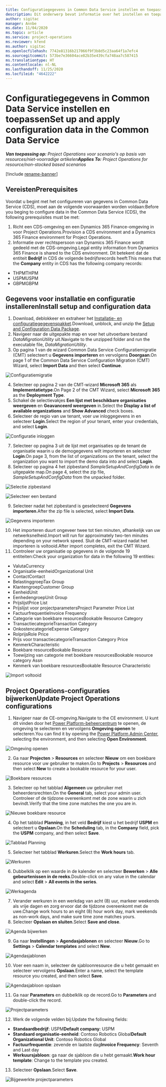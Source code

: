 ```yaml
---
title: Configuratiegegevens in Common Data Service instellen en toepassen
description: Dit onderwerp bevat informatie over het instellen en toepassen van configuratiegegevens in Project Operations.
author: sigitac
manager: Annbe
ms.date: 11/04/2020
ms.topic: article
ms.service: project-operations
ms.reviewer: kfend
ms.author: sigitac
ms.openlocfilehash: 7742e81316b217066f9f3b8d5c23aa64f1a7efc4
ms.sourcegitcommit: 573be7e36604ace82b35e439cfa748aa7c587415
ms.translationtype: HT
ms.contentlocale: nl-NL
ms.lasthandoff: 11/25/2020
ms.locfileid: "4642222"
---
```

# <a name="set-up-and-apply-configuration-data-in-the-common-data-service"></a><span data-ttu-id="e770c-103">Configuratiegegevens in Common Data Service instellen en toepassen</span><span class="sxs-lookup"><span data-stu-id="e770c-103">Set up and apply configuration data in the Common Data Service</span></span> 

<span data-ttu-id="e770c-104">_**Van toepassing op:** Project Operations voor scenario's op basis van resources/niet-voorradige artikelen_</span><span class="sxs-lookup"><span data-stu-id="e770c-104">_**Applies To:** Project Operations for resource/non-stocked based scenarios_</span></span>

[!include [rename-banner](~/includes/cc-data-platform-banner.md)]

## <a name="prerequisites"></a><span data-ttu-id="e770c-105">Vereisten</span><span class="sxs-lookup"><span data-stu-id="e770c-105">Prerequisites</span></span>

<span data-ttu-id="e770c-106">Voordat u begint met het configureren van gegevens in Common Data Service (CDS), moet aan de volgende voorwaarden worden voldaan:</span><span class="sxs-lookup"><span data-stu-id="e770c-106">Before you beging to configure data in the Common Data Service (CDS), the following prerequisites must be met:</span></span>

1.  <span data-ttu-id="e770c-107">Richt een CDS-omgeving en een Dynamics 365 Finance-omgeving in voor Project Operations.</span><span class="sxs-lookup"><span data-stu-id="e770c-107">Provision a CDS environment and a Dynamics 365 Finance environment for Project Operations.</span></span>
2.  <span data-ttu-id="e770c-108">Informatie over rechtspersoon van Dynamics 365 Finance wordt gedeeld met de CDS-omgeving.</span><span class="sxs-lookup"><span data-stu-id="e770c-108">Legal entity information from Dynamics 365 Finance is shared to the CDS environment.</span></span> <span data-ttu-id="e770c-109">Dit betekent dat de entiteit **Bedrijf** in CDS de volgende bedrijfsrecords heeft:</span><span class="sxs-lookup"><span data-stu-id="e770c-109">This means that the **Company** entity in CDS has the following company records:</span></span>
  - <span data-ttu-id="e770c-110">THPM</span><span class="sxs-lookup"><span data-stu-id="e770c-110">THPM</span></span>
  - <span data-ttu-id="e770c-111">USPM</span><span class="sxs-lookup"><span data-stu-id="e770c-111">USPM</span></span>
  - <span data-ttu-id="e770c-112">GBPM</span><span class="sxs-lookup"><span data-stu-id="e770c-112">GBPM</span></span>

## <a name="install-setup-and-configuration-data"></a><span data-ttu-id="e770c-113">Gegevens voor installatie en configuratie installeren</span><span class="sxs-lookup"><span data-stu-id="e770c-113">Install setup and configuration data</span></span>

1. <span data-ttu-id="e770c-114">Download, deblokkeer en extraheer het [Installatie- en configuratiegegevenspakket](https://download.microsoft.com/download/1/3/4/1349369c-6209-42b7-b3b4-5be0e67cacd8/ProjOpsSampleSetupData-%20Integrated%20UR1.zip).</span><span class="sxs-lookup"><span data-stu-id="e770c-114">Download, unblock, and unzip the [Setup and Configuration Data Package](https://download.microsoft.com/download/1/3/4/1349369c-6209-42b7-b3b4-5be0e67cacd8/ProjOpsSampleSetupData-%20Integrated%20UR1.zip).</span></span>
2. <span data-ttu-id="e770c-115">Navigeer naar de uitgepakte map en voer het uitvoerbare bestand *DataMigrationUtility* uit.</span><span class="sxs-lookup"><span data-stu-id="e770c-115">Navigate to the unzipped folder and run the executable file, *DataMigrationUtility*.</span></span>
3. <span data-ttu-id="e770c-116">Op pagina 1 van de wizard Common Data Service Configuratiemigratie (CMT) selecteert u **Gegevens importeren** en vervolgens **Doorgaan**.</span><span class="sxs-lookup"><span data-stu-id="e770c-116">On page 1 of the Common Data Service Configuration Migration (CMT) Wizard, select **Import Data** and then select **Continue**.</span></span>

![Configuratiemigratie](./media/1ConfigurationMigration.png)

4. <span data-ttu-id="e770c-118">Selecteer op pagina 2 van de CMT-wizard **Microsoft 365** als **Implementatietype**.</span><span class="sxs-lookup"><span data-stu-id="e770c-118">On Page 2 of the CMT Wizard, select **Microsoft 365** as the **Deployment Type**.</span></span>
5. <span data-ttu-id="e770c-119">Schakel de selectievakjes **Een lijst met beschikbare organisaties weergeven** en **Geavanceerd weergeven** in.</span><span class="sxs-lookup"><span data-stu-id="e770c-119">Select the **Display a list of available organizations** and **Show Advanced** check boxes.</span></span>
6. <span data-ttu-id="e770c-120">Selecteer de regio van uw tenant, voer uw inloggegevens in en selecteer **Login**.</span><span class="sxs-lookup"><span data-stu-id="e770c-120">Select the region of your tenant, enter your credentials, and select **Login**.</span></span>

![Configuratie inloggen](./media/2ConfigurationSignin.png)

7. <span data-ttu-id="e770c-122">Selecteer op pagina 3 uit de lijst met organisaties op de tenant de organisatie waarin u de demogegevens wilt importeren en selecteer **Login**.</span><span class="sxs-lookup"><span data-stu-id="e770c-122">On page 3, from the list of organizations on the tenant, select the organization you want to import the demo data into and select **Login**.</span></span>
8. <span data-ttu-id="e770c-123">Selecteer op pagina 4 het zipbestand *SampleSetupAndConfigData* in de uitgepakte map.</span><span class="sxs-lookup"><span data-stu-id="e770c-123">On page 4, select the zip file, *SampleSetupAndConfigData* from the unpacked folder.</span></span>

![Selectie zipbestand](./media/3ZipFile.png)

![Selecteer een bestand](./media/4SelectAFile.png)

9. <span data-ttu-id="e770c-126">Selecteer nadat het zipbestand is geselecteerd **Gegevens importeren**.</span><span class="sxs-lookup"><span data-stu-id="e770c-126">After the zip file is selected, select **Import Data**.</span></span>

![Gegevens importeren](./media/5ImportData.png)

10. <span data-ttu-id="e770c-128">Het importeren duurt ongeveer twee tot tien minuten, afhankelijk van uw netwerksnelheid.</span><span class="sxs-lookup"><span data-stu-id="e770c-128">Import will run for approximately two-ten minutes depending on your network speed.</span></span> <span data-ttu-id="e770c-129">Sluit de CMT-wizard nadat het importeren is voltooid.</span><span class="sxs-lookup"><span data-stu-id="e770c-129">After import completes, exit the CMT Wizard.</span></span> 
11. <span data-ttu-id="e770c-130">Controleer uw organisatie op gegevens in de volgende 19 entiteiten:</span><span class="sxs-lookup"><span data-stu-id="e770c-130">Check your organization for data in the following 19 entities:</span></span>

  - <span data-ttu-id="e770c-131">Valuta</span><span class="sxs-lookup"><span data-stu-id="e770c-131">Currency</span></span>
  - <span data-ttu-id="e770c-132">Organisatie-eenheid</span><span class="sxs-lookup"><span data-stu-id="e770c-132">Organizational Unit</span></span>
  - <span data-ttu-id="e770c-133">Contact</span><span class="sxs-lookup"><span data-stu-id="e770c-133">Contact</span></span>
  - <span data-ttu-id="e770c-134">Belastinggroep</span><span class="sxs-lookup"><span data-stu-id="e770c-134">Tax Group</span></span>
  - <span data-ttu-id="e770c-135">Klantengroep</span><span class="sxs-lookup"><span data-stu-id="e770c-135">Customer Group</span></span>
  - <span data-ttu-id="e770c-136">Eenheid</span><span class="sxs-lookup"><span data-stu-id="e770c-136">Unit</span></span>
  - <span data-ttu-id="e770c-137">Eenhedengroep</span><span class="sxs-lookup"><span data-stu-id="e770c-137">Unit Group</span></span>
  - <span data-ttu-id="e770c-138">Prijslijst</span><span class="sxs-lookup"><span data-stu-id="e770c-138">Price List</span></span>
  - <span data-ttu-id="e770c-139">Prijslijst voor projectparameters</span><span class="sxs-lookup"><span data-stu-id="e770c-139">Project Parameter Price List</span></span>
  - <span data-ttu-id="e770c-140">Factuurfrequentie</span><span class="sxs-lookup"><span data-stu-id="e770c-140">Invoice Frequency</span></span>
  - <span data-ttu-id="e770c-141">Categorie van boekbare resources</span><span class="sxs-lookup"><span data-stu-id="e770c-141">Bookable Resource Category</span></span>
  - <span data-ttu-id="e770c-142">Transactiecategorie</span><span class="sxs-lookup"><span data-stu-id="e770c-142">Transaction Category</span></span>
  - <span data-ttu-id="e770c-143">Onkostencategorie</span><span class="sxs-lookup"><span data-stu-id="e770c-143">Expense Category</span></span>
  - <span data-ttu-id="e770c-144">Rolprijs</span><span class="sxs-lookup"><span data-stu-id="e770c-144">Role Price</span></span>
  - <span data-ttu-id="e770c-145">Prijs voor transactiecategorie</span><span class="sxs-lookup"><span data-stu-id="e770c-145">Transaction Category Price</span></span>
  - <span data-ttu-id="e770c-146">Kenmerk</span><span class="sxs-lookup"><span data-stu-id="e770c-146">Characteristic</span></span>
  - <span data-ttu-id="e770c-147">Boekbare resource</span><span class="sxs-lookup"><span data-stu-id="e770c-147">Bookable Resource</span></span>
  - <span data-ttu-id="e770c-148">Toewijzing van categorie met boekbare resources</span><span class="sxs-lookup"><span data-stu-id="e770c-148">Bookable resource category Assn</span></span>
  - <span data-ttu-id="e770c-149">Kenmerk van boekbare resources</span><span class="sxs-lookup"><span data-stu-id="e770c-149">Bookable Resource Characteristic</span></span>

![Import voltooid](./media/6CompleteImport.png)

## <a name="update-project-operations-configurations"></a><span data-ttu-id="e770c-151">Project Operations-configuraties bijwerken</span><span class="sxs-lookup"><span data-stu-id="e770c-151">Update Project Operations configurations</span></span>

1. <span data-ttu-id="e770c-152">Navigeer naar de CE-omgeving.</span><span class="sxs-lookup"><span data-stu-id="e770c-152">Navigate to the CE environment.</span></span> <span data-ttu-id="e770c-153">U kunt dit vinden door het [Power Platform-beheercentrum](https://admin.powerplatform.microsoft.com/environments) te openen, de omgeving te selecteren en vervolgens **Omgeving openen** te selecteren.</span><span class="sxs-lookup"><span data-stu-id="e770c-153">You can find it by opening the [Power Platform Admin Center](https://admin.powerplatform.microsoft.com/environments), selecting the environment, and then selecting **Open Environment**.</span></span> 

![Omgeving openen](./media/7OpenEnvironment.png)

2. <span data-ttu-id="e770c-155">Ga naar **Projecten** > **Resources** en selecteer **Nieuw** om een boekbare resource voor uw gebruiker te maken.</span><span class="sxs-lookup"><span data-stu-id="e770c-155">Go to **Projects** > **Resources** and then select **New** to create a bookable resource for your user.</span></span>

![Boekbare resources](./media/8BookableResources.png)

3. <span data-ttu-id="e770c-157">Selecteer op het tabblad **Algemeen** uw gebruiker met beheerdersrechten.</span><span class="sxs-lookup"><span data-stu-id="e770c-157">On the **General** tab, select your admin user.</span></span> <span data-ttu-id="e770c-158">Controleer of de tijdzone overeenkomt met de zone waarin u zich bevindt.</span><span class="sxs-lookup"><span data-stu-id="e770c-158">Verify that the time zone matches the one you are in.</span></span> 

![Nieuwe boekbare resource](./media/9NewBookableResource.png)

4. <span data-ttu-id="e770c-160">Op het tabblad **Planning**, in het veld **Bedrijf** kiest u het bedrijf **USPM** en selecteert u **Opslaan**.</span><span class="sxs-lookup"><span data-stu-id="e770c-160">On the **Scheduling** tab, in the **Company** field, pick the **USPM** company, and then select **Save**.</span></span> 

![Tabblad Planning](./media/10SchedulingTab.png)

5. <span data-ttu-id="e770c-162">Selecteer het tabblad **Werkuren**.</span><span class="sxs-lookup"><span data-stu-id="e770c-162">Select the **Work hours** tab.</span></span>  

![Werkuren](./media/11WorkHours.png)

6. <span data-ttu-id="e770c-164">Dubbelklik op een waarde in de kalender en selecteer **Bewerken** > **Alle gebeurtenissen in de reeks**.</span><span class="sxs-lookup"><span data-stu-id="e770c-164">Double-click on any value in the calendar and select **Edit** > **All events in the series**.</span></span> 

![Werkagenda](./media/12WorkCalendar.png)

7. <span data-ttu-id="e770c-166">Verander werkuren in een werkdag van acht (8) uur, markeer weekends als vrije dagen en zorg ervoor dat de tijdzone overeenkomt met de uwe.</span><span class="sxs-lookup"><span data-stu-id="e770c-166">Change work hours to an eight (8) hour work day, mark weekends as non-work days, and make sure time zone matches yours.</span></span> 
8. <span data-ttu-id="e770c-167">Selecteer **Opslaan en sluiten**.</span><span class="sxs-lookup"><span data-stu-id="e770c-167">Select **Save and close**.</span></span>

![Agenda bijwerken](./media/13UpdateCalendar.png)

9. <span data-ttu-id="e770c-169">Ga naar **Instellingen** > **Agendasjablonen** en selecteer **Nieuw**.</span><span class="sxs-lookup"><span data-stu-id="e770c-169">Go to **Settings** > **Calendar templates** and select **New**.</span></span>
 
 ![Agendasjablonen](./media/14CalendarTemplates.png)
 
 10. <span data-ttu-id="e770c-171">Voer een naam in, selecteer de sjabloonresource die u hebt gemaakt en selecteer vervolgens **Opslaan**.</span><span class="sxs-lookup"><span data-stu-id="e770c-171">Enter a name, select the template resource you created, and then select **Save**.</span></span> 
 
 ![Agendasjabloon opslaan](./media/15SaveCalendarTemplate.png)
 
 11. <span data-ttu-id="e770c-173">Ga naar **Parameters** en dubbelklik op de record.</span><span class="sxs-lookup"><span data-stu-id="e770c-173">Go to **Parameters** and double-click the record.</span></span> 
 
 ![Projectparameters](./media/16ProjectParameters.png)
 
12. <span data-ttu-id="e770c-175">Werk de volgende velden bij:</span><span class="sxs-lookup"><span data-stu-id="e770c-175">Update the following fields:</span></span>

 - <span data-ttu-id="e770c-176">**Standaardbedrijf**: USPM</span><span class="sxs-lookup"><span data-stu-id="e770c-176">**Default company**: USPM</span></span>
 - <span data-ttu-id="e770c-177">**Standaard organisatie-eenheid**: Contoso Robotics Global</span><span class="sxs-lookup"><span data-stu-id="e770c-177">**Default Organizational Unit**: Contoso Robotics Global</span></span>
 - <span data-ttu-id="e770c-178">**Factuurfrequentie**: zevende en laatste dag</span><span class="sxs-lookup"><span data-stu-id="e770c-178">**Invoice Frequency**: Seventh and Last day</span></span>
 - <span data-ttu-id="e770c-179">**Werkuursjabloon**: ga naar de sjabloon die u hebt gemaakt.</span><span class="sxs-lookup"><span data-stu-id="e770c-179">**Work hour template**: Change to the template you created.</span></span>

13. <span data-ttu-id="e770c-180">Selecteer **Opslaan**.</span><span class="sxs-lookup"><span data-stu-id="e770c-180">Select **Save**.</span></span> 

![Bijgewerkte projectparameters](./media/17UpdatedProjectParameters.png)
